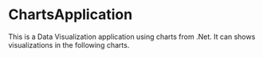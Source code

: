 # ChartsApplication
This is a Data Visualization application using charts from .Net. It can shows visualizations in the following charts.
